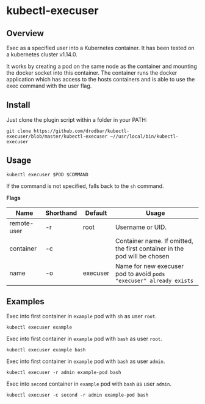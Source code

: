 # kubectl-execuser

## Overview

Exec as a specified user into a Kubernetes container. It has been tested on a kubernetes cluster v1.14.0.

It works by creating a pod on the same node as the container and mounting the docker socket into this container. The container runs the docker application which has access to the hosts containers and is able to use the exec command with the user flag.

## Install

Just clone the plugin script within a folder in your PATH:
```
git clone https://github.com/drodbar/kubectl-execuser/blob/master/kubectl-execuser ~//usr/local/bin/kubectl-execuser
```

## Usage

```
kubectl execuser $POD $COMMAND
```

If the command is not specified, falls back to the `sh` command.

**Flags**

| Name      | Shorthand | Default   | Usage                                                                     |
|-----------|-----------|---------- |---------------------------------------------------------------------------|
| remote-user      | -r        | root      | Username or UID.                                                          |
| container | -c        |           | Container name. If omitted, the first container in the pod will be chosen |
| name      | -o        | execuser | Name for new execuser pod to avoid `pods "execuser" already exists`     |                           | 

## Examples

Exec into first container in `example` pod with `sh` as user `root`.
```
kubectl execuser example
```

Exec into first container in `example` pod with `bash` as user `root`.
```
kubectl execuser example bash
```

Exec into first container in `example` pod with `bash` as user `admin`.
```
kubectl execuser -r admin example-pod bash
```

Exec into `second` container in `example` pod with `bash` as user `admin`.
```
kubectl execuser -c second -r admin example-pod bash
```
